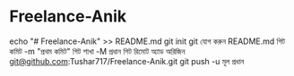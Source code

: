 # Freelance-Anik
echo "# Freelance-Anik" >> README.md 
git init 
git যোগ করুন README.md 
গিট কমিট -m "প্রথম কমিট" 
গিট শাখা -M প্রধান 
গিট রিমোট অ্যাড অরিজিন git@github.com:Tushar717/Freelance-Anik.git
 git push -u মূল প্রধান
